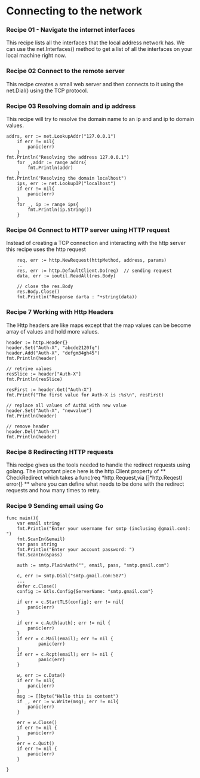 # Connecting to the network

### Recipe 01 - Navigate the internet interfaces
This recipe lists all the interfaces that the local address network has.
We can use the net.Interfaces()  method to get a list of all the interfaces
on your local machine right now.

### Recipe 02 Connect to the remote server
This recipe creates a small web server and then connects to it using the net.Dial()
using the TCP protocol.

### Recipe 03 Resolving domain and ip address
This recipe will try to resolve the domain name to an ip and and ip to domain values.

```
addrs, err := net.LookupAddr("127.0.0.1")
    if err != nil{
        panic(err)
    }
fmt.Println("Resolving the address 127.0.0.1")
    for _,addr := range addrs{
        fmt.Println(addr)
    }
fmt.Println("Resolving the domain localhost")
    ips, err := net.LookupIP("localhost")
    if err != nil{
        panic(err)
    }
    for _, ip := range ips{
        fmt.Println(ip.String())
    }
```

### Recipe 04 Connect to HTTP server using HTTP request
Instead of creating a TCP connection and interacting with the http server this recipe uses the http request

```
    req, err := http.NewRequest(httpMethod, address, params)
    ..
    res, err := http.DefaultClient.Do(req)  // sending request
    data, err := ioutil.ReadAll(res.Body)

    // close the res.Body
    res.Body.Close()
    fmt.Println("Response darta : "+string(data))

```

### Recipe 7 Working with Http Headers
The Http headers are like maps except that the map values can be become array of values and hold more values.

```
header := http.Header{}
header.Set("Auth-X", "abcde2120fg")
header.Add("Auth-X", "defgm34gh45")
fmt.Println(header)

// retrive values
resSlice := header["Auth-X"]
fmt.Println(resSlice)

resFirst := header.Get("Auth-X")
fmt.Printf("The first value for Auth-X is :%s\n", resFirst)

// replace all values of AuthX with new value
header.Set("Auth-X", "newvalue")
fmt.Println(header)

// remove header
header.Del("Auth-X")
fmt.Println(header)
```

### Recipe 8 Redirecting HTTP requests
This recipe gives us the tools needed to handle the redirect requests using golang. The important piece here is the
http.Client property of ** CheckRedirect which takes a func(req *http.Request,via []*http.Reqest) error{} **  where you can
define what needs to be done with the redirect requests and how many times to retry.

### Recipe 9 Sending email using Go

```
func main(){
    var email string
    fmt.Println("Enter your username for smtp (inclusing @gmail.com): ")
    fmt.ScanIn(&email)
    var pass string
    fmt.Println("Enter your account password: ")
    fmt.ScanIn(&pass)

    auth := smtp.PlainAuth("", email, pass, "smtp.gmail.com")

    c, err := smtp.Dial("smtp.gmail.com:587")
    ...
    defer c.Close()
    config := &tls.Config{ServerName: "smtp.gmail.com"}

    if err = c.StartTLS(config); err != nil{
        panic(err)
    }

    if err = c.Auth(auth); err != nil {
        panic(err)
    }
    if err = c.Mail(email); err != nil {
            panic(err)
    }
    if err = c.Rcpt(email); err != nil {
            panic(err)
    }

    w, err := c.Data()
    if err != nil{
        panci(err)
    }
    msg := []byte("Hello this is content")
    if _, err := w.Write(msg); err != nil{
        panic(err)
    }

    err = w.Close()
    if err != nil {
        panic(err)
    }
    err = c.Quit()
    if err != nil {
        panic(err)
    }

}
```
